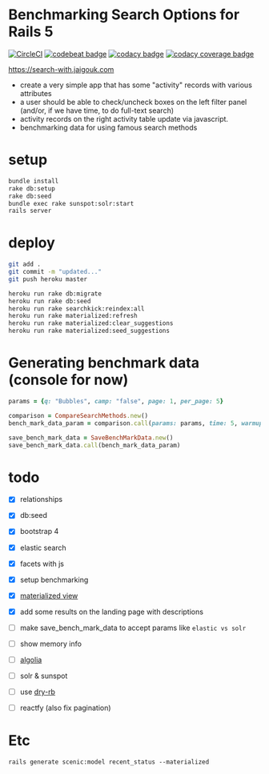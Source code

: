 # Benchmarking Search Options for Rails 5

[![CircleCI](https://img.shields.io/circleci/project/jaigouk/search-with.svg)](https://circleci.com/gh/jaigouk/search-with)
[![codebeat badge](https://codebeat.co/badges/8bb5880c-5ccf-456a-98cf-dbe65b722a95)](https://codebeat.co/projects/github-com-jaigouk-search-with)
[![codacy badge](https://img.shields.io/codacy/grade/646e5d50e84d4f97ada49a381ba61d16.svg)](https://www.codacy.com/app/jaigouk/search-with)
[![codacy coverage badge](https://img.shields.io/codacy/coverage/646e5d50e84d4f97ada49a381ba61d16.svg)](www.codacy.com/app/jaigouk/search-with)

https://search-with.jaigouk.com

* create a very simple app that has some "activity" records with various attributes
* a user should be able to check/uncheck boxes on the left filter panel (and/or, if we have time, to do full-text search)
* activity records on the right activity table update via javascript.
* benchmarking data for using famous search methods

# setup

```bash
bundle install
rake db:setup
rake db:seed
bundle exec rake sunspot:solr:start
rails server
```


# deploy

```bash
git add .
git commit -m "updated..."
git push heroku master

heroku run rake db:migrate
heroku run rake db:seed
heroku run rake searchkick:reindex:all
heroku run rake materialized:refresh
heroku run rake materialized:clear_suggestions
heroku run rake materialized:seed_suggestions
```

# Generating benchmark data (console for now)

```ruby
params = {q: "Bubbles", camp: "false", page: 1, per_page: 5}

comparison = CompareSearchMethods.new()
bench_mark_data_param = comparison.call(params: params, time: 5, warmup: 2)

save_bench_mark_data = SaveBenchMarkData.new()
save_bench_mark_data.call(bench_mark_data_param)
```


# todo

- [x] relationships
- [x] db:seed
- [x] bootstrap 4
- [x] elastic search 
- [x] facets with js
- [x] setup benchmarking
- [x] [materialized view](http://confreaks.tv/videos/railsconf2016-multi-table-full-text-search-with-postgres)
- [x] add some results on the landing page with descriptions

- [ ] make save_bench_mark_data to accept params like `elastic vs solr`
- [ ] show memory info
- [ ] [algolia](https://www.algolia.com)
- [ ] solr & sunspot
- [ ] use [dry-rb](http://dry-rb.org/)
- [ ] reactfy (also fix pagination)

# Etc

`rails generate scenic:model recent_status --materialized`

